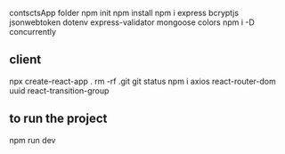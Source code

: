 contsctsApp folder
npm init 
npm install
npm i express bcryptjs jsonwebtoken dotenv express-validator mongoose colors 
npm i -D concurrently


client
---------------
npx create-react-app .
rm -rf .git
git status
npm i axios react-router-dom uuid react-transition-group


to run the project
-----------------------------
npm run dev